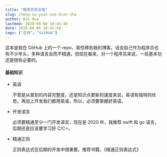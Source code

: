 ```yaml
---
title: "程序员学点啥"
slug: cheng-xu-yuan-xue-dian-sha
author: Bin Hua
lastmod: 2020-08-06 10:45:48
date: 2020-08-06 10:45:48
tags: ["正则", "GitHub"]
---
```


这本是我在 GitHub 上的一个 repo，索性移到我的博客。话说自己作为程序员也有不少年头，多种语言会而不精通，但现在看来，对一个程序员来说，一些基本功还是很有必要的。

#### 基础知识

- 英语 
  
  不管是从查到的内容完整度，还是知识点更新的速度来说，英语有独特的优势。再加上开发我们都用英语，所以，必须要掌握好英语。
  
- 开发语言

  必须要精通至少一门开发语言，现在是 2020 年，我推荐 swift 和 go 语言，后期还是应该要学习好 C/C+。
  
- 精通正则

  正则表达式在后期的开发中很重要。推荐书籍，《精通正则表达式》

